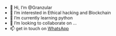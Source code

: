 - 👋 Hi, I’m @Granzular
- 👀 I’m interested in Ethical hacking and Blockchain 
- 🌱 I’m currently learning python
- 💞️ I’m looking to collaborate on ...
- 📫 get in touch on [WhatsApp](wa.me/08050715126)

<!---
Granzular/Granzular is a ✨ special ✨ repository because its `README.md` (this file) appears on your GitHub profile.
You can click the Preview link to take a look at your changes.
--->
